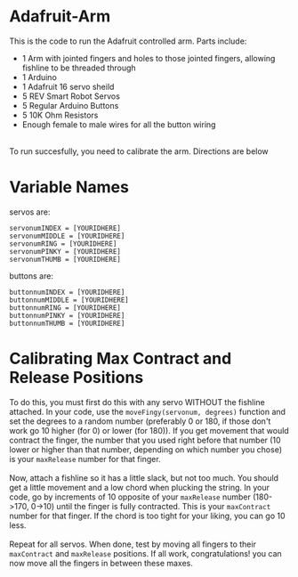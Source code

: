 # Adafruit-Arm
This is the code to run the Adafruit controlled arm. Parts include:
- 1 Arm with jointed fingers and holes to those jointed fingers, allowing fishline to be threaded through
- 1 Arduino
- 1 Adafruit 16 servo sheild
- 5 REV Smart Robot Servos
- 5 Regular Arduino Buttons
- 5 10K Ohm Resistors
- Enough female to male wires for all the button wiring
<br>
To run succesfully, you need to calibrate the arm. Directions are below

# Variable Names
servos are:
```
servonumINDEX = [YOURIDHERE]
servonumMIDDLE = [YOURIDHERE]
servonumRING = [YOURIDHERE]
servonumPINKY = [YOURIDHERE]
servonumTHUMB = [YOURIDHERE]
```

buttons are:
```
buttonnumINDEX = [YOURIDHERE]
buttonnumMIDDLE = [YOURIDHERE]
buttonnumRING = [YOURIDHERE]
buttonnumPINKY = [YOURIDHERE]
buttonnumTHUMB = [YOURIDHERE]
```

# Calibrating Max Contract and Release Positions
To do this, you must first do this with any servo WITHOUT the fishline attached. In your code, use the `moveFingy(servonum, degrees)` function and set the degrees to a random number (preferably 0 or 180, if those don't work go 10 higher (for 0) or lower (for 180)). If you get movement that would contract the finger, the number that you used right before that number (10 lower or higher than that number, depending on which number you chose) is your `maxRelease` number for that finger. 
<br>
<br>
Now, attach a fishline so it has a little slack, but not too much. You should get a little movement and a low chord when plucking the string. In your code, go by increments of 10 opposite of your `maxRelease` number (180->170, 0->10) until the finger is fully contracted. This is your `maxContract` number for that finger. If the chord is too tight for your liking, you can go 10 less.
<br>
<br>
Repeat for all servos. When done, test by moving all fingers to their `maxContract` and `maxRelease` positions. If all work, congratulations! you can now move all the fingers in between these maxes.
